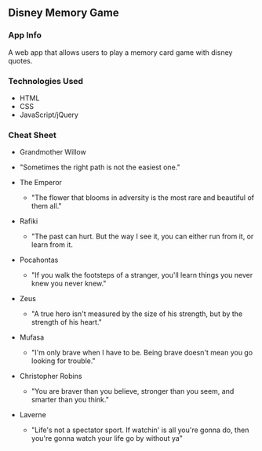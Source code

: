 ## Disney Memory Game

### App Info

A web app that allows users to play a memory card game with disney quotes.


### Technologies Used

- HTML
- CSS
- JavaScript/jQuery



### Cheat Sheet


-  Grandmother Willow
  - "Sometimes the right path is not the easiest one."

- The Emperor
  - "The flower that blooms in adversity is the most rare and beautiful of them all."

- Rafiki
  - "The past can hurt. But the way I see it, you can either run from it, or learn from it.

- Pocahontas
  - "If you walk the footsteps of a stranger, you'll learn things you never knew you never knew."

- Zeus
  - "A true hero isn't measured by the size of his strength, but by the strength of his heart."

- Mufasa
  - "I'm only brave when I have to be. Being brave doesn't mean you go looking for trouble."

- Christopher Robins
  - "You are braver than you believe, stronger than you seem, and smarter than you think."

- Laverne
  - "Life's not a spectator sport. If watchin' is all you're gonna do, then you're gonna watch your life go by without ya"
